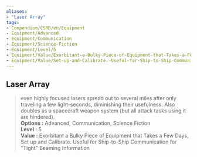 ```yaml
---
aliases:
- "Laser Array"
tags:
- Compendium/CSRD/en/Equipment
- Equipment/Advanced
- Equipment/Communication
- Equipment/Science-Fiction
- Equipment/Level/5
- Equipment/Value/Exorbitant-a-Bulky-Piece-of-Equipment-that-Takes-a-Few-Days
- Equipment/Value/Set-up-and-Calibrate.-Useful-for-Ship-to-Ship-Communication-for-"tight"-Beaming-Information
---
```


  
## Laser Array  
  
>even highly focused lasers spread out to several miles after only traveling a few light-seconds, diminishing their usefulness. Also doubles as a spacecraft weapon system (but all attack tasks using it are hindered).  
> **Options :** Advanced, Communication, Science Fiction  
> **Level :** 5  
> **Value :** Exorbitant a Bulky Piece of Equipment that Takes a Few Days, Set up and Calibrate. Useful for Ship-to-Ship Communication for "Tight" Beaming Information